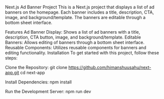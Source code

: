 Next.js Ad Banner Project
This is a Next.js project that displays a list of ad banners on the homepage. Each banner includes a title, description, CTA, image, and background/template. The banners are editable through a bottom sheet interface.

Features
Ad Banner Display: Shows a list of ad banners with a title, description, CTA button, image, and background/template.
Editable Banners: Allows editing of banners through a bottom sheet interface.
Reusable Components: Utilizes reusable components for banners and editing functionality.
Installation
To get started with this project, follow these steps:

Clone the Repository:
git clone https://github.com/himanshuusahu/next-app.git
cd next-app

Install Dependencies:
npm install

Run the Development Server:
npm run dev
